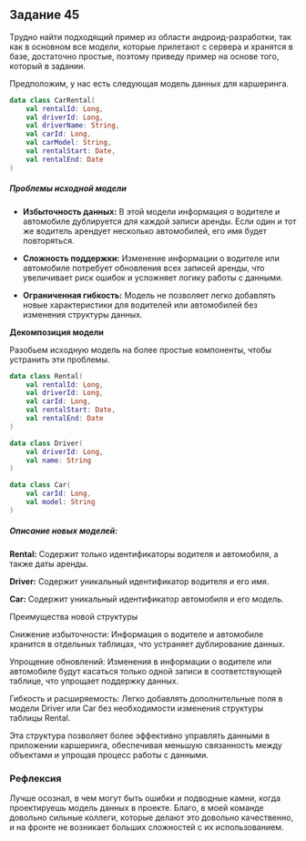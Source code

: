 ## Задание 45

Трудно найти подходящий пример из области андроид-разработки, так как в основном все модели, которые прилетают с сервера и хранятся в базе,
достаточно простые, поэтому приведу пример на основе того, который в задании.

Предположим, у нас есть следующая модель данных для каршеринга.

```kotlin
data class CarRental(
    val rentalId: Long,
    val driverId: Long,
    val driverName: String,
    val carId: Long,
    val carModel: String,
    val rentalStart: Date,
    val rentalEnd: Date
)
```

##### Проблемы исходной модели

- **Избыточность данных:** В этой модели информация о водителе и автомобиле дублируется для каждой записи аренды. 
Если один и тот же водитель арендует несколько автомобилей, его имя будет повторяться.

- **Сложность поддержки:** Изменение информации о водителе или автомобиле потребует обновления всех записей аренды, 
что увеличивает риск ошибок и усложняет логику работы с данными.

- **Ограниченная гибкость:** Модель не позволяет легко добавлять новые характеристики для водителей или автомобилей без 
изменения структуры данных.

**Декомпозиция модели**

Разобьем исходную модель на более простые компоненты, чтобы устранить эти проблемы.

```kotlin
data class Rental(
    val rentalId: Long,
    val driverId: Long,
    val carId: Long,
    val rentalStart: Date,
    val rentalEnd: Date
)

data class Driver(
    val driverId: Long,
    val name: String
)

data class Car(
    val carId: Long,
    val model: String
)
```
##### Описание новых моделей:

**Rental:**
Содержит только идентификаторы водителя и автомобиля, а также даты аренды.

**Driver:**
Содержит уникальный идентификатор водителя и его имя.

**Car:**
Содержит уникальный идентификатор автомобиля и его модель.

Преимущества новой структуры

Снижение избыточности: Информация о водителе и автомобиле хранится в отдельных таблицах, что устраняет дублирование данных.

Упрощение обновлений: Изменения в информации о водителе или автомобиле будут касаться только одной записи в соответствующей таблице, что упрощает поддержку данных.

Гибкость и расширяемость: Легко добавлять дополнительные поля в модели Driver или Car без необходимости изменения структуры таблицы Rental.

Эта структура позволяет более эффективно управлять данными в приложении каршеринга, обеспечивая меньшую связанность между объектами и упрощая процесс работы с данными.

### Рефлексия
Лучше осознал, в чем могут быть ошибки и подводные камни, когда проектируешь модель данных в проекте. Благо, в моей команде довольно сильные коллеги, которые
делают это довольно качественно, и на фронте не возникает больших сложностей с их использованием.